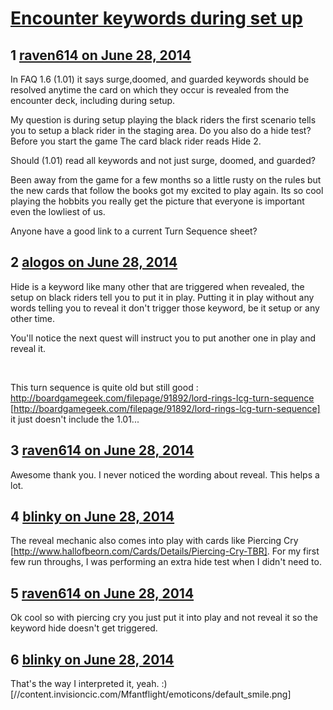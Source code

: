 # [Encounter keywords during set up](https://community.fantasyflightgames.com/topic/109586-encounter-keywords-during-set-up/)

## 1 [raven614 on June 28, 2014](https://community.fantasyflightgames.com/topic/109586-encounter-keywords-during-set-up/?do=findComment&comment=1136193)

In FAQ 1.6 (1.01) it says surge,doomed, and guarded keywords should be resolved anytime the card on which they occur is revealed from the encounter deck, including during setup.

My question is during setup playing the black riders the first scenario tells you to setup a black rider in the staging area. Do you also do a hide test? Before you start the game The card black rider reads Hide 2.

Should (1.01) read all keywords and not just surge, doomed, and guarded?

Been away from the game for a few months so a little rusty on the rules but the new cards that follow the books got my excited to play again. Its so cool playing the hobbits you really get the picture that everyone is important even the lowliest of us.

Anyone have a good link to a current Turn Sequence sheet?

## 2 [alogos on June 28, 2014](https://community.fantasyflightgames.com/topic/109586-encounter-keywords-during-set-up/?do=findComment&comment=1136410)

Hide is a keyword like many other that are triggered when revealed, the setup on black riders tell you to put it in play. Putting it in play without any words telling you to reveal it don't trigger those keyword, be it setup or any other time.

You'll notice the next quest will instruct you to put another one in play and reveal it.

 

This turn sequence is quite old but still good : http://boardgamegeek.com/filepage/91892/lord-rings-lcg-turn-sequence [http://boardgamegeek.com/filepage/91892/lord-rings-lcg-turn-sequence] it just doesn't include the 1.01...

## 3 [raven614 on June 28, 2014](https://community.fantasyflightgames.com/topic/109586-encounter-keywords-during-set-up/?do=findComment&comment=1136485)

Awesome thank you. I never noticed the wording about reveal. This helps a lot.

## 4 [blinky on June 28, 2014](https://community.fantasyflightgames.com/topic/109586-encounter-keywords-during-set-up/?do=findComment&comment=1136519)

The reveal mechanic also comes into play with cards like Piercing Cry [http://www.hallofbeorn.com/Cards/Details/Piercing-Cry-TBR]. For my first few run throughs, I was performing an extra hide test when I didn't need to.

## 5 [raven614 on June 28, 2014](https://community.fantasyflightgames.com/topic/109586-encounter-keywords-during-set-up/?do=findComment&comment=1136549)

Ok cool so with piercing cry you just put it into play and not reveal it so the keyword hide doesn't get triggered.

## 6 [blinky on June 28, 2014](https://community.fantasyflightgames.com/topic/109586-encounter-keywords-during-set-up/?do=findComment&comment=1136744)

That's the way I interpreted it, yeah. :) [//content.invisioncic.com/Mfantflight/emoticons/default_smile.png]

